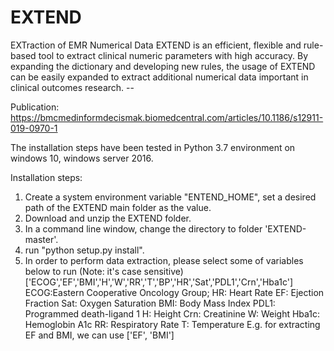 # EXTEND
EXTraction of EMR Numerical Data
EXTEND is an efficient, flexible and rule-based tool to extract clinical numeric parameters with high accuracy. By expanding the dictionary and developing new rules, the usage of EXTEND can be easily expanded to extract additional numerical data important in clinical outcomes research. --

Publication: https://bmcmedinformdecismak.biomedcentral.com/articles/10.1186/s12911-019-0970-1

The installation steps have been tested in Python 3.7 environment on windows 10, windows server 2016. 

Installation steps:
1. Create a system environment variable "ENTEND_HOME", set a desired path of the EXTEND main folder as the value.
2. Download and unzip the EXTEND folder.
3. In a command line window, change the directory to folder 'EXTEND-master'.
4. run "python setup.py install".
5. In order to perform data extraction, please select some of variables below to run (Note: it's case sensitive)
      ['ECOG','EF','BMI','H','W','RR','T','BP','HR','Sat','PDL1','Crn','Hba1c']
      ECOG:Eastern Cooperative Oncology Group;      HR: Heart Rate
      EF: Ejection Fraction                         Sat: Oxygen Saturation
      BMI: Body Mass Index                          PDL1: Programmed death-ligand 1 
      H: Height                                     Crn: Creatinine
      W: Weight                                     Hba1c: Hemoglobin A1c
      RR: Respiratory Rate
      T: Temperature
  E.g. for extracting EF and BMI, we can use ['EF', 'BMI']
